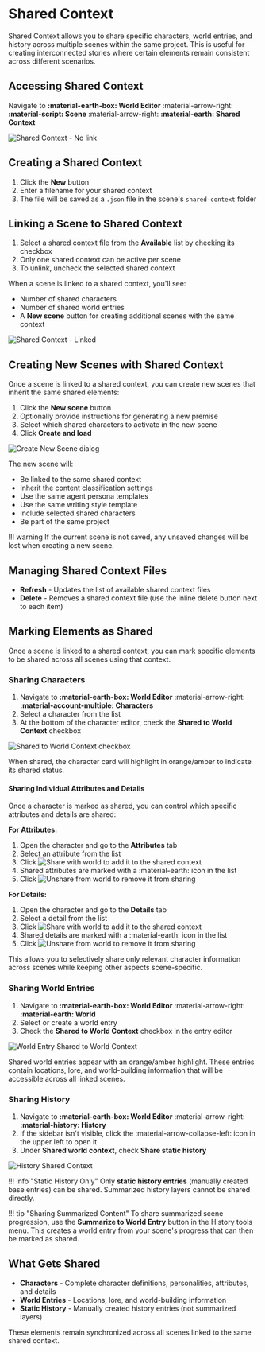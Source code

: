 # Shared Context

Shared Context allows you to share specific characters, world entries, and history across multiple scenes within the same project. This is useful for creating interconnected stories where certain elements remain consistent across different scenarios.

## Accessing Shared Context

Navigate to **:material-earth-box: World Editor** :material-arrow-right: **:material-script: Scene** :material-arrow-right: **:material-earth: Shared Context**

![Shared Context - No link](/talemate/img/0.33.0/shared-context-1.png)

## Creating a Shared Context

1. Click the **New** button
2. Enter a filename for your shared context
3. The file will be saved as a `.json` file in the scene's `shared-context` folder

## Linking a Scene to Shared Context

1. Select a shared context file from the **Available** list by checking its checkbox
2. Only one shared context can be active per scene
3. To unlink, uncheck the selected shared context

When a scene is linked to a shared context, you'll see:

- Number of shared characters
- Number of shared world entries
- A **New scene** button for creating additional scenes with the same context

![Shared Context - Linked](/talemate/img/0.33.0/shared-context-2.png)

## Creating New Scenes with Shared Context

Once a scene is linked to a shared context, you can create new scenes that inherit the same shared elements:

1. Click the **New scene** button
2. Optionally provide instructions for generating a new premise
3. Select which shared characters to activate in the new scene
4. Click **Create and load**

![Create New Scene dialog](/talemate/img/0.33.0/shared-context-new-scene.png)

The new scene will:

- Be linked to the same shared context
- Inherit the content classification settings
- Use the same agent persona templates
- Use the same writing style template
- Include selected shared characters
- Be part of the same project

!!! warning
    If the current scene is not saved, any unsaved changes will be lost when creating a new scene.

## Managing Shared Context Files

- **Refresh** - Updates the list of available shared context files
- **Delete** - Removes a shared context file (use the inline delete button next to each item)

## Marking Elements as Shared

Once a scene is linked to a shared context, you can mark specific elements to be shared across all scenes using that context.

### Sharing Characters

1. Navigate to **:material-earth-box: World Editor** :material-arrow-right: **:material-account-multiple: Characters**
2. Select a character from the list
3. At the bottom of the character editor, check the **Shared to World Context** checkbox

![Shared to World Context checkbox](/talemate/img/0.33.0/shared-context-3.png)

When shared, the character card will highlight in orange/amber to indicate its shared status.

#### Sharing Individual Attributes and Details

Once a character is marked as shared, you can control which specific attributes and details are shared:

**For Attributes:**

1. Open the character and go to the **Attributes** tab
2. Select an attribute from the list
3. Click ![Share with world](/talemate/img/0.33.0/share-with-world.png) to add it to the shared context
4. Shared attributes are marked with a :material-earth: icon in the list
5. Click ![Unshare from world](/talemate/img/0.33.0/unshare-from-world.png) to remove it from sharing

**For Details:**

1. Open the character and go to the **Details** tab
2. Select a detail from the list
3. Click ![Share with world](/talemate/img/0.33.0/share-with-world.png) to add it to the shared context
4. Shared details are marked with a :material-earth: icon in the list
5. Click ![Unshare from world](/talemate/img/0.33.0/unshare-from-world.png) to remove it from sharing

This allows you to selectively share only relevant character information across scenes while keeping other aspects scene-specific.

### Sharing World Entries

1. Navigate to **:material-earth-box: World Editor** :material-arrow-right: **:material-earth: World**
2. Select or create a world entry
3. Check the **Shared to World Context** checkbox in the entry editor

![World Entry Shared to World Context](/talemate/img/0.33.0/world-entry-shared-context.png)

Shared world entries appear with an orange/amber highlight. These entries contain locations, lore, and world-building information that will be accessible across all linked scenes.

### Sharing History

1. Navigate to **:material-earth-box: World Editor** :material-arrow-right: **:material-history: History**
2. If the sidebar isn't visible, click the :material-arrow-collapse-left: icon in the upper left to open it
3. Under **Shared world context**, check **Share static history**

![History Shared Context](/talemate/img/0.33.0/history-shared-context.png)

!!! info "Static History Only"
    Only **static history entries** (manually created base entries) can be shared. Summarized history layers cannot be shared directly.

!!! tip "Sharing Summarized Content"
    To share summarized scene progression, use the **Summarize to World Entry** button in the History tools menu. This creates a world entry from your scene's progress that can then be marked as shared.

## What Gets Shared

- **Characters** - Complete character definitions, personalities, attributes, and details
- **World Entries** - Locations, lore, and world-building information
- **Static History** - Manually created history entries (not summarized layers)

These elements remain synchronized across all scenes linked to the same shared context.
